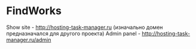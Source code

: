 # FindWorks
Show site - http://hosting-task-manager.ru (изначально домен предназначался для другого проекта)
Admin panel - http://hosting-task-manager.ru/admin
